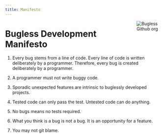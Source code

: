 ```yaml
---
title: Manifesto
---
```


[<img src="/images/bugless.png" style="max-width:15%;min-width:40px;float:right;" alt="Bugless Github org" />](https://github.com/bugless)

# Bugless Development Manifesto

1. Every bug stems from a line of code. Every line of code is written deliberately by a programmer. Therefore, every bug is created deliberately by a programmer.

2. A programmer must not write buggy code.

3. Sporadic unexpected features are intrinsic to buglessly developed projects.

4. Tested code can only pass the test. Untested code can do anything.

5. No bugs means no tests required.

6. What you think is a bug is not a bug. It is an opportunity for a feature.

7. You may not git blame.
